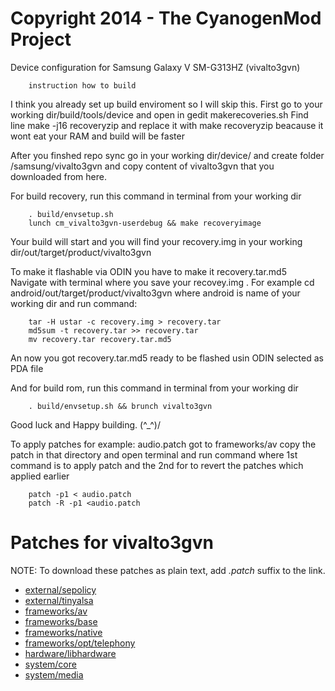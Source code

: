 Copyright 2014 - The CyanogenMod Project
===================================

Device configuration for Samsung Galaxy V SM-G313HZ (vivalto3gvn)

		instruction how to build

I think you already set up build enviroment so I will skip this.
First go to your working dir/build/tools/device and open in gedit makerecoveries.sh
Find line 
		make -j16 recoveryzip
and replace it with
		make recoveryzip
beacause it wont eat your RAM and build will be faster


After you finshed repo sync go in your working dir/device/
and create folder /samsung/vivalto3gvn and copy content of vivalto3gvn
that you downloaded from here.

For build recovery, run this command in terminal from your working dir 

		. build/envsetup.sh
		lunch cm_vivalto3gvn-userdebug && make recoveryimage

Your build will start and you will find your recovery.img in your working dir/out/target/product/vivalto3gvn

To make it flashable via ODIN you have to make it recovery.tar.md5
Navigate with terminal where you save your recovey.img .
For example cd android/out/target/product/vivalto3gvn
where android is name of your working dir
and run command:

		tar -H ustar -c recovery.img > recovery.tar
		md5sum -t recovery.tar >> recovery.tar
		mv recovery.tar recovery.tar.md5
        
An now you got recovery.tar.md5 ready to be flashed usin ODIN selected as PDA file

And for build rom, run this command in terminal from your working dir 

		. build/envsetup.sh && brunch vivalto3gvn

Good luck and Happy building. (^_^)/



To apply patches 
for example:  audio.patch
 got to frameworks/av  copy the patch in that directory and open 
terminal and run command 
where 1st command is to apply patch and 
the 2nd for to revert the patches which applied earlier

		patch -p1 < audio.patch
		patch -R -p1 <audio.patch

# Patches for vivalto3gvn

NOTE: To download these patches as plain text, add *.patch* suffix to the link.

* [external/sepolicy](https://github.com/ngoquang2708/android_external_sepolicy/compare/ngoquang2708:f00429df5685a46aa4f4694dab8f68d6d5645cd0...cm-13.0)
* [external/tinyalsa](https://github.com/ngoquang2708/android_external_tinyalsa/compare/ngoquang2708:2bfd5e839b369c09c549cb92030a3bc56e40afb1...cm-13.0)
* [frameworks/av](https://github.com/ngoquang2708/android_frameworks_av/compare/ngoquang2708:fbef511c958b5f1b3e015d032dcac4ed7cc84876...cm-13.0)
* [frameworks/base](https://github.com/ngoquang2708/android_frameworks_base/compare/ngoquang2708:94c32d8bd375b79fab312081b4ff801683cf84e1...cm-13.0)
* [frameworks/native](https://github.com/ngoquang2708/android_frameworks_native/compare/ngoquang2708:2a2eaab883bd243493407cce47382d372f207492...cm-13.0)
* [frameworks/opt/telephony](https://github.com/ngoquang2708/android_frameworks_opt_telephony/compare/ngoquang2708:9f4f4beef60b29a7611688bda81c78119ddedde3...cm-13.0)
* [hardware/libhardware](https://github.com/ngoquang2708/android_hardware_libhardware/compare/ngoquang2708:397277cc4ee0764184d3a5eaeea9f3dd26c996ab...cm-13.0)
* [system/core](https://github.com/ngoquang2708/android_system_core/compare/ngoquang2708:5d90c85e977df6dd34443b6050db5c994570f410...cm-13.0)
* [system/media](https://github.com/ngoquang2708/android_system_media/compare/ngoquang2708:92d65f3fd2fdf37b3593ba60a50cd5f551e7f238...cm-13.0)
